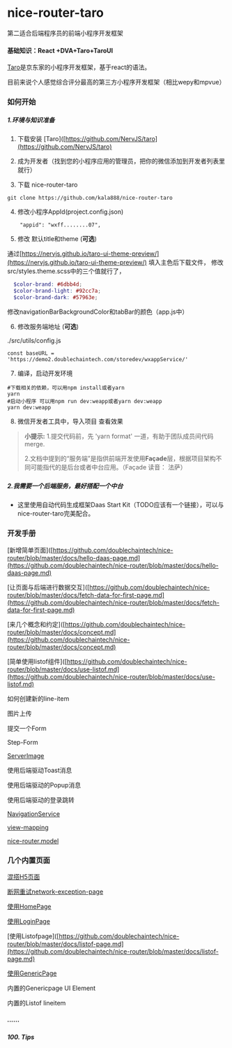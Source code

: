 # nice-router-taro

第二适合后端程序员的前端小程序开发框架

#### 基础知识：React +DVA+Taro+TaroUI

[Taro](https://github.com/NervJS/taro)是京东家的小程序开发框架，基于react的语法。

目前来说个人感觉综合评分最高的第三方小程序开发框架（相比wepy和mpvue）

### 如何开始

##### 1.环境与知识准备

1. 下载安装 [Taro]([https://github.com/NervJS/taro](https://github.com/NervJS/taro) 

2. 成为开发者（找到您的小程序应用的管理员，把你的微信添加到开发者列表里就行）

3. 下载 nice-router-taro

```
git clone https://github.com/kala888/nice-router-taro
```

4. 修改小程序AppId(project.config.json)

```textile
    "appid": "wxff........07",
```

5. 修改 默认title和theme  (**可选**)

通过[https://nervjs.github.io/taro-ui-theme-preview/](https://nervjs.github.io/taro-ui-theme-preview/) 填入主色后下载文件，
 修改src/styles.theme.scss中的三个值就行了，

```scss
  $color-brand: #6dbb4d;  
  $color-brand-light: #92cc7a; 
  $color-brand-dark: #57963e;
```

修改navigationBarBackgroundColor和tabBar的颜色（app.js中）

6. 修改服务端地址  (**可选**)

./src/utils/config.js

```
const baseURL = 'https://demo2.doublechaintech.com/storedev/wxappService/'
```

7. 编译，启动开发环境

```shell
#下载相关的依赖，可以用npm install或者yarn
yarn
#启动小程序 可以用npm run dev:weapp或者yarn dev:weapp
yarn dev:weapp
```

8. 微信开发者工具中，导入项目
   查看效果

> **小提示:**
> 1.提交代码前，先 'yarn format' 一道，有助于团队成员间代码merge.
> 
> 2.文档中提到的“服务端”是指供前端开发使用**Façade**层，根据项目架构不同可能指代的是后台或者中台应用。（Façade 读音： 法萨）

##### 

##### 2.我需要一个后端服务，最好搭配一个中台

- 这里使用自动代码生成框架Daas Start Kit（TODO应该有一个链接），可以与nice-router-taro完美配合。

#### 

### 开发手册

[新增简单页面]([https://github.com/doublechaintech/nice-router/blob/master/docs/hello-daas-page.md](https://github.com/doublechaintech/nice-router/blob/master/docs/hello-daas-page.md)

[让页面与后端进行数据交互]([https://github.com/doublechaintech/nice-router/blob/master/docs/fetch-data-for-first-page.md](https://github.com/doublechaintech/nice-router/blob/master/docs/fetch-data-for-first-page.md)

[来几个概念和约定]([https://github.com/doublechaintech/nice-router/blob/master/docs/concept.md](https://github.com/doublechaintech/nice-router/blob/master/docs/concept.md)

[简单使用listof组件]([https://github.com/doublechaintech/nice-router/blob/master/docs/use-listof.md](https://github.com/doublechaintech/nice-router/blob/master/docs/use-listof.md)

如何创建新的line-item

图片上传

提交一个Form

Step-Form

[ServerImage](https://github.com/doublechaintech/nice-router/blob/master/docs/server-image.md)

使用后端驱动Toast消息

使用后端驱动的Popup消息

使用后端驱动的登录跳转

[NavigationService](https://github.com/doublechaintech/nice-router/blob/master/docs/navigation-service.md)

[view-mapping](https://github.com/doublechaintech/nice-router/blob/master/docs/view-mapping.md)

[nice-router.model](https://github.com/doublechaintech/nice-router/blob/master/docs/nice-router.model.md)

### 几个内置页面

[混搭H5页面](https://github.com/doublechaintech/nice-router/blob/master/docs/h5-page.md)

[断网重试network-exception-page](https://github.com/doublechaintech/nice-router/blob/master/docs/network-exception-page.md)

[使用HomePage](https://github.com/doublechaintech/nice-router/blob/master/docs/home-page.md)

[使用LoginPage](https://github.com/doublechaintech/nice-router/blob/master/docs/login-page.md)

[使用Listofpage]([https://github.com/doublechaintech/nice-router/blob/master/docs/listof-page.md](https://github.com/doublechaintech/nice-router/blob/master/docs/listof-page.md)

[使用GenericPage](https://github.com/doublechaintech/nice-router/blob/master/docs/generic-page.md)

内置的Genericpage UI Element

内置的Listof lineitem

##### ......

##### 100. Tips
